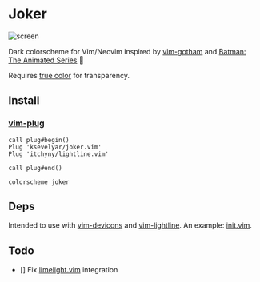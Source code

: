 # Joker

![screen](https://i.imgur.com/XFf02K8.png)

Dark colorscheme for Vim/Neovim inspired by [vim-gotham](https://github.com/whatyouhide/vim-gotham) and [Batman: The Animated Series](https://www.youtube.com/watch?v=-XJ3HJXxDwc) 🖤

Requires [true color](https://gist.github.com/XVilka/8346728#now-supporting-true-color) for transparency.

## Install

### [vim-plug](https://github.com/junegunn/vim-plug)

```vim
call plug#begin()
Plug 'ksevelyar/joker.vim'
Plug 'itchyny/lightline.vim'

call plug#end()

colorscheme joker
```

## Deps

Intended to use with [vim-devicons](https://github.com/ryanoasis/vim-devicons) and [vim-lightline](https://github.com/itchyny/lightline.vim). An example: [init.vim](https://github.com/ksevelyar/dotfiles/blob/master/home/.config/nvim/init.vim).

## Todo

- [] Fix [limelight.vim](https://github.com/junegunn/limelight.vim) integration
